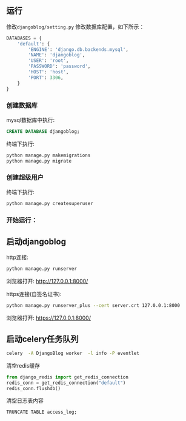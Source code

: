 
## 运行
修改`djangoblog/setting.py` 修改数据库配置，如下所示：
```python
DATABASES = {
    'default': {
        'ENGINE': 'django.db.backends.mysql',
        'NAME': 'djangoblog',
        'USER': 'root',
        'PASSWORD': 'password',
        'HOST': 'host',
        'PORT': 3306,
    }
}
```

### 创建数据库
mysql数据库中执行:
```sql
CREATE DATABASE djangoblog;
```

终端下执行:
```bash
python manage.py makemigrations
python manage.py migrate
```

### 创建超级用户
终端下执行:
```bash
python manage.py createsuperuser
```

### 开始运行：

## 启动djangoblog

http连接:
```bash
python manage.py runserver
```
浏览器打开: http://127.0.0.1:8000/

https连接(自签名证书):
```bash
python manage.py runserver_plus --cert server.crt 127.0.0.1:8000
```
浏览器打开: https://127.0.0.1:8000/

## 启动celery任务队列
```bash
celery  -A DjangoBlog worker  -l info -P eventlet
```

清空redis缓存
```python
from django_redis import get_redis_connection
redis_conn = get_redis_connection("default")
redis_conn.flushdb()
```
清空日志表内容
```mysql
TRUNCATE TABLE access_log;
```